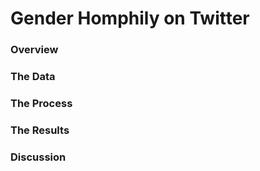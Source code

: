 # Gender Homphily on Twitter

### Overview

### The Data

### The Process

### The Results

### Discussion
